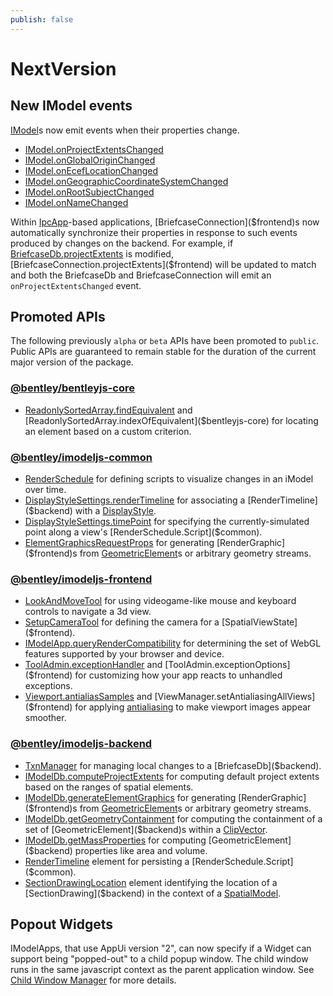 ```yaml
---
publish: false
---
```

# NextVersion

## New IModel events

[IModel]($common)s now emit events when their properties change.

* [IModel.onProjectExtentsChanged]($common)
* [IModel.onGlobalOriginChanged]($common)
* [IModel.onEcefLocationChanged]($common)
* [IModel.onGeographicCoordinateSystemChanged]($common)
* [IModel.onRootSubjectChanged]($common)
* [IModel.onNameChanged]($common)

Within [IpcApp]($frontend)-based applications, [BriefcaseConnection]($frontend)s now automatically synchronize their properties in response to such events produced by changes on the backend. For example, if [BriefcaseDb.projectExtents]($backend) is modified, [BriefcaseConnection.projectExtents]($frontend) will be updated to match and both the BriefcaseDb and BriefcaseConnection will emit an `onProjectExtentsChanged` event.

## Promoted APIs

The following previously `alpha` or `beta` APIs have been promoted to `public`. Public APIs are guaranteed to remain stable for the duration of the current major version of the package.

### [@bentley/bentleyjs-core](https://www.itwinjs.org/reference/bentleyjs-core/)

* [ReadonlySortedArray.findEquivalent]($bentleyjs-core) and [ReadonlySortedArray.indexOfEquivalent]($bentleyjs-core) for locating an element based on a custom criterion.

### [@bentley/imodeljs-common](https://www.itwinjs.org/reference/imodeljs-common/)

* [RenderSchedule]($common) for defining scripts to visualize changes in an iModel over time.
* [DisplayStyleSettings.renderTimeline]($common) for associating a [RenderTimeline]($backend) with a [DisplayStyle]($backend).
* [DisplayStyleSettings.timePoint]($common) for specifying the currently-simulated point along a view's [RenderSchedule.Script]($common).
* [ElementGraphicsRequestProps]($common) for generating [RenderGraphic]($frontend)s from [GeometricElement]($backend)s or arbitrary geometry streams.

### [@bentley/imodeljs-frontend](https://www.itwinjs.org/reference/imodeljs-frontend/)

* [LookAndMoveTool]($frontend) for using videogame-like mouse and keyboard controls to navigate a 3d view.
* [SetupCameraTool]($frontend) for defining the camera for a [SpatialViewState]($frontend).
* [IModelApp.queryRenderCompatibility]($frontend) for determining the set of WebGL features supported by your browser and device.
* [ToolAdmin.exceptionHandler]($frontend) and [ToolAdmin.exceptionOptions]($frontend) for customizing how your app reacts to unhandled exceptions.
* [Viewport.antialiasSamples]($frontend) and [ViewManager.setAntialiasingAllViews]($frontend) for applying [antialiasing](https://en.wikipedia.org/wiki/Multisample_anti-aliasing) to make viewport images appear smoother.

### [@bentley/imodeljs-backend](https://www.itwinjs.org/reference/imodeljs-backend/)

* [TxnManager]($backend) for managing local changes to a [BriefcaseDb]($backend).
* [IModelDb.computeProjectExtents]($backend) for computing default project extents based on the ranges of spatial elements.
* [IModelDb.generateElementGraphics]($backend) for generating [RenderGraphic]($frontend)s from [GeometricElement]($backend)s or arbitrary geometry streams.
* [IModelDb.getGeometryContainment]($backend) for computing the containment of a set of [GeometricElement]($backend)s within a [ClipVector]($geometry-core).
* [IModelDb.getMassProperties]($backend) for computing [GeometricElement]($backend) properties like area and volume.
* [RenderTimeline]($backend) element for persisting a [RenderSchedule.Script]($common).
* [SectionDrawingLocation]($backend) element identifying the location of a [SectionDrawing]($backend) in the context of a [SpatialModel]($backend).

## Popout Widgets

IModelApps, that use AppUi version "2", can now specify if a Widget can support being "popped-out" to a child popup window. The child window runs in the same javascript context as the parent application window. See [Child Window Manager]($docs/learning/ui/framework/ChildWindows.md) for more details.
